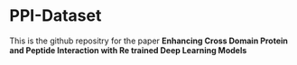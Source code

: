 # PPI-Dataset

This is the github repositry for the paper **Enhancing Cross Domain Protein and Peptide Interaction with Re trained Deep Learning Models**

